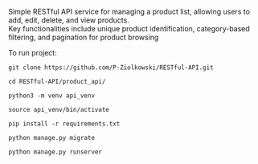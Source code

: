 Simple RESTful API service for managing a product list, allowing users to add, edit, delete, and view products.<br/>
Key functionalities include unique product identification, category-based filtering, and pagination for product browsing

To run project:
````
git clone https://github.com/P-Ziolkowski/RESTful-API.git

cd RESTful-API/product_api/

python3 -m venv api_venv

source api_venv/bin/activate

pip install -r requirements.txt

python manage.py migrate

python manage.py runserver
````
